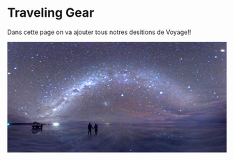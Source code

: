 # Traveling Gear

Dans cette page on va ajouter tous notres desitions de Voyage!!

![Gear](/images/Gear/uyuniNuit.jpg)
